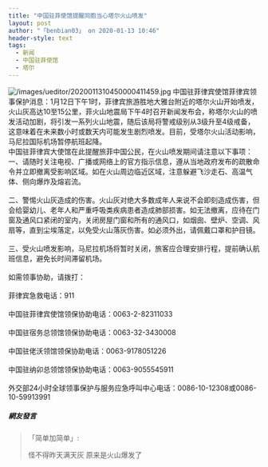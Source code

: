```yaml
---
title: "中国驻菲使馆提醒同胞当心塔尔火山喷发"
layout: post
author: "「benbian03」 on 2020-01-13 10:46"
header-style: text
tags:
  - 新闻
  - 中国驻菲使馆
  - 塔尔
---
```


<img src="http://images.feileyuan.com/images/ueditor/2020011310450000411459.jpg" title="/images/ueditor/2020011310450000411459.jpg" alt="/images/ueditor/2020011310450000411459.jpg">
中国驻菲律宾使馆菲律宾领事保护消息：1月12日下午1时，菲律宾旅游胜地大雅台附近的塔尔火山开始喷发，火山灰高达10至15公里，菲火山地震局下午4时召开新闻发布会，称塔尔火山的喷发活动加剧，将引发一系列火山地震，随后该局将警戒级别从3级升至4级戒备，这意味着在未来数小时或数天内可能发生剧烈喷发。目前，受塔尔火山活动影响，马尼拉国际机场暂停航班起降。
<br>
中国驻菲律宾大使馆在此提醒旅菲中国公民，在火山喷发期间请注意以下事项：
<br>
一、请随时关注电视、广播或网络上的官方指示信息，遵从当地政府发布的疏散命令并立即撤离受影响区域。如在火山周边临近区域，注意躲避飞沙走石、高温气体、侧向爆炸及熔岩流。
<br>
<br>
二、警惕火山灰造成的伤害。火山灰对绝大多数成年人来说不会即刻造成伤害，但会给婴幼儿、老年人和严重呼吸类疾病患者造成肺部损害。如无法撤离，应待在门窗及通风口紧闭的室内，关闭房屋门窗和所有的通风口，如烟囱、壁炉、空调、风扇等，直到尘埃落定，以免受火山落灰伤害。如必须外出，请佩戴口罩和护目镜。
<br>
<br>
三、受火山喷发影响，马尼拉机场将暂时关闭，旅客应合理安排行程，提前确认航班信息，避免长时间滞留机场。
<br>
<br>
如需领事协助，请拨打：
<br>
<br>
菲律宾急救电话：911
<br>
<br>
中国驻菲律宾使馆领保协助电话：0063-2-82311033
<br>
<br>
中国驻宿务总领馆领保协助电话：0063-32-3430008
<br>
<br>
中国驻佬沃领馆领保协助电话：0063-9178051226
<br>
<br>
中国驻纳卯总领馆领保协助电话：0063-9055545911
<br>
<br>
外交部24小时全球领事保护与服务应急呼叫中心电话：0086-10-12308或0086-10-59913991
<input type="hidden" value="菲乐园提供"><br>

##### 網友發言 
> 「简单加简单」:
> <p>怪不得昨天满天灰 原来是火山爆发了</p>


